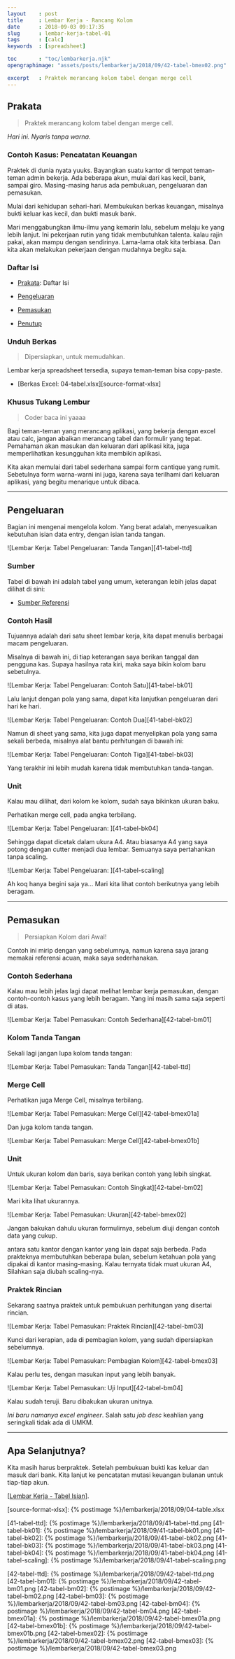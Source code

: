 ```yaml
---
layout    : post
title     : Lembar Kerja - Rancang Kolom
date      : 2018-09-03 09:17:35
slug      : lembar-kerja-tabel-01
tags      : [calc]
keywords  : [spreadsheet]

toc       : "toc/lembarkerja.njk"
opengraphimage: "assets/posts/lembarkerja/2018/09/42-tabel-bmex02.png"

excerpt   : Praktek merancang kolom tabel dengan merge cell
---
```


<a name="prakata"></a>

## Prakata

> Praktek merancang kolom tabel dengan merge cell. 

_Hari ini. Nyaris tanpa warna._

### Contoh Kasus: Pencatatan Keuangan

Praktek di dunia nyata yuuks.
Bayangkan suatu kantor di tempat teman-teman admin bekerja.
Ada beberapa akun, mulai dari kas kecil, bank, sampai giro.
Masing-masing harus ada pembukuan, pengeluaran dan pemasukan.

Mulai dari kehidupan sehari-hari.
Membukukan berkas keuangan,
misalnya bukti keluar kas kecil,
dan bukti masuk bank.

Mari menggabungkan ilmu-ilmu yang kemarin lalu,
sebelum melaju ke yang lebih lanjut.
Ini pekerjaan rutin yang tidak membutuhkan talenta.
kalau rajin pakai, akan mampu dengan sendirinya.
Lama-lama otak kita terbiasa.
Dan kita akan melakukan pekerjaan
dengan mudahnya begitu saja.

### Daftar Isi

* [Prakata](#prakata): Daftar Isi

* [Pengeluaran](#pengeluaran)

* [Pemasukan](#pemasukan)

* [Penutup](#penutup)

### Unduh Berkas

> Dipersiapkan, untuk memudahkan.

Lembar kerja spreadsheet tersedia,
supaya teman-teman bisa copy-paste.

* [Berkas Excel: 04-tabel.xlsx][source-format-xlsx]

### Khusus Tukang Lembur

> Coder baca ini yaaaa

Bagi teman-teman yang merancang aplikasi,
yang bekerja dengan excel atau calc,
jangan abaikan merancang tabel dan formulir yang tepat.
Pemahaman akan masukan dan keluaran dari aplikasi kita,
juga memperlihatkan kesungguhan kita membikin aplikasi.

Kita akan memulai dari tabel sederhana
sampai form cantique yang rumit.
Sebetulnya form warna-warni ini juga,
karena saya terilhami dari keluaran aplikasi,
yang begitu menarique untuk dibaca.

-- -- --

<a name="pengeluaran"></a>

## Pengeluaran

Bagian ini mengenai mengelola kolom.
Yang berat adalah, menyesuaikan kebutuhan isian data entry,
dengan isian tanda tangan.

![Lembar Kerja: Tabel Pengeluaran: Tanda Tangan][41-tabel-ttd]

### Sumber

Tabel di bawah ini adalah tabel yang umum,
keterangan lebih jelas dapat dilihat di sini:

* [Sumber Referensi][sumber-tabel]

[sumber-tabel]: https://www.akuntansilengkap.com/keuangan/bukti-kas-masuk/

### Contoh Hasil

Tujuannya adalah dari satu sheet lembar kerja,
kita dapat menulis berbagai macam pengeluaran.

Misalnya di bawah ini,
di tiap keterangan saya berikan tanggal dan pengguna kas.
Supaya hasilnya rata kiri, maka saya bikin kolom baru sebetulnya.

![Lembar Kerja: Tabel Pengeluaran: Contoh Satu][41-tabel-bk01]

Lalu lanjut dengan pola yang sama,
dapat kita lanjutkan pengeluaran dari hari ke hari.

![Lembar Kerja: Tabel Pengeluaran:  Contoh Dua][41-tabel-bk02]

Namun di sheet yang sama,
kita juga dapat menyelipkan pola yang sama sekali berbeda,
misalnya alat bantu perhitungan di bawah ini:

![Lembar Kerja: Tabel Pengeluaran: Contoh Tiga][41-tabel-bk03]

Yang terakhir ini lebih mudah karena tidak membutuhkan tanda-tangan.

### Unit

Kalau mau dilihat, dari kolom ke kolom,
sudah saya bikinkan ukuran baku.

Perhatikan merge cell,
pada angka terbilang.

![Lembar Kerja: Tabel Pengeluaran: ][41-tabel-bk04]

Sehingga dapat dicetak dalam ukura A4.
Atau biasanya A4 yang saya potong
dengan cutter menjadi dua lembar.
Semuanya saya pertahankan tanpa scaling.

![Lembar Kerja: Tabel Pengeluaran: ][41-tabel-scaling]

Ah koq hanya begini saja ya...
Mari kita lihat contoh berikutnya yang lebih beragam.

-- -- --

<a name="pemasukan"></a>

## Pemasukan

> Persiapkan Kolom dari Awal!

Contoh ini mirip dengan yang sebelumnya,
namun karena saya jarang memakai referensi acuan,
maka saya sederhanakan.

### Contoh Sederhana

Kalau mau lebih jelas lagi dapat melihat lembar kerja pemasukan,
dengan contoh-contoh kasus yang lebih beragam.
Yang ini masih sama saja seperti di atas.

![Lembar Kerja: Tabel Pemasukan: Contoh Sederhana][42-tabel-bm01]

### Kolom Tanda Tangan

Sekali lagi jangan lupa kolom tanda tangan:

![Lembar Kerja: Tabel Pemasukan: Tanda Tangan][42-tabel-ttd]

### Merge Cell

Perhatikan juga Merge Cell,
misalnya terbilang.

![Lembar Kerja: Tabel Pemasukan: Merge Cell][42-tabel-bmex01a]

Dan juga kolom tanda tangan.

![Lembar Kerja: Tabel Pemasukan: Merge Cell][42-tabel-bmex01b]

### Unit

Untuk ukuran kolom dan baris,
saya berikan contoh yang lebih singkat.

![Lembar Kerja: Tabel Pemasukan: Contoh Singkat][42-tabel-bm02]

Mari kita lihat ukurannya.

![Lembar Kerja: Tabel Pemasukan: Ukuran][42-tabel-bmex02]

Jangan bakukan dahulu ukuran formulirnya,
sebelum diuji dengan contoh data yang cukup.

antara satu kantor dengan kantor yang lain dapat saja berbeda.
Pada prakteknya membutuhkan beberapa bulan,
sebelum ketahuan pola yang dipakai di kantor masing-masing.
Kalau ternyata tidak muat ukuran A4,
Silahkan saja diubah scaling-nya.

### Praktek Rincian

Sekarang saatnya praktek untuk pembukuan perhitungan
yang disertai rincian.

![Lembar Kerja: Tabel Pemasukan: Praktek Rincian][42-tabel-bm03]

Kunci dari kerapian, ada di pembagian kolom,
yang sudah dipersiapkan sebelumnya.

![Lembar Kerja: Tabel Pemasukan: Pembagian Kolom][42-tabel-bmex03]

Kalau perlu tes, dengan masukan input yang lebih banyak.

![Lembar Kerja: Tabel Pemasukan: Uji Input][42-tabel-bm04]

Kalau sudah teruji. Baru dibakukan ukuran unitnya.

_Ini baru namanya excel engineer_.
Salah satu _job desc_ keahlian yang seringkali tidak ada di UMKM.


-- -- --

<a name="selanjutnya"></a>

## Apa Selanjutnya?

Kita masih harus berpraktek.
Setelah pembukuan bukti kas keluar dan masuk dari bank.
Kita lanjut ke pencatatan mutasi keuangan bulanan
untuk tiap-tiap akun.

[[Lembar Kerja - Tabel Isian][local-whats-next]].

[//]: <> ( -- -- -- links below -- -- -- )

[local-whats-next]:     /lembarkerja/2018/09/05/lembar-kerja-tabel-02.html


[source-format-xlsx]:   {% postimage %}/lembarkerja/2018/09/04-table.xlsx

[41-tabel-ttd]:         {% postimage %}/lembarkerja/2018/09/41-tabel-ttd.png
[41-tabel-bk01]:        {% postimage %}/lembarkerja/2018/09/41-tabel-bk01.png
[41-tabel-bk02]:        {% postimage %}/lembarkerja/2018/09/41-tabel-bk02.png
[41-tabel-bk03]:        {% postimage %}/lembarkerja/2018/09/41-tabel-bk03.png
[41-tabel-bk04]:        {% postimage %}/lembarkerja/2018/09/41-tabel-bk04.png
[41-tabel-scaling]:     {% postimage %}/lembarkerja/2018/09/41-tabel-scaling.png

[42-tabel-ttd]:         {% postimage %}/lembarkerja/2018/09/42-tabel-ttd.png
[42-tabel-bm01]:        {% postimage %}/lembarkerja/2018/09/42-tabel-bm01.png
[42-tabel-bm02]:        {% postimage %}/lembarkerja/2018/09/42-tabel-bm02.png
[42-tabel-bm03]:        {% postimage %}/lembarkerja/2018/09/42-tabel-bm03.png
[42-tabel-bm04]:        {% postimage %}/lembarkerja/2018/09/42-tabel-bm04.png
[42-tabel-bmex01a]:     {% postimage %}/lembarkerja/2018/09/42-tabel-bmex01a.png
[42-tabel-bmex01b]:     {% postimage %}/lembarkerja/2018/09/42-tabel-bmex01b.png
[42-tabel-bmex02]:      {% postimage %}/lembarkerja/2018/09/42-tabel-bmex02.png
[42-tabel-bmex03]:      {% postimage %}/lembarkerja/2018/09/42-tabel-bmex03.png
